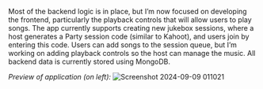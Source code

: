 Most of the backend logic is in place, but I’m now focused on developing the frontend, particularly the playback controls that will allow users to play songs. The app currently supports creating new jukebox sessions, where a host generates a Party session code (similar to Kahoot), and users join by entering this code. Users can add songs to the session queue, but I’m working on adding playback controls so the host can manage the music. All backend data is currently stored using MongoDB.

_Preview of application (on left):_
![Screenshot 2024-09-09 011021](https://github.com/user-attachments/assets/9f9c4117-0f78-4402-8665-82235c60fc33)
